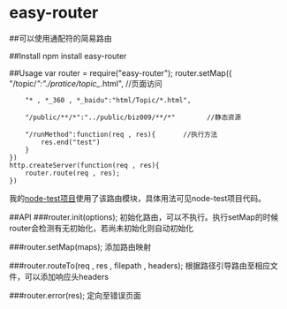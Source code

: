 # easy-router

##可以使用通配符的简易路由

##Install
    npm install easy-router

##Usage
    var router = require("easy-router");
    router.setMap({
        "/topic/*":"./pratice/topic_*.html",      //页面访问
        
        "* , *_360 , *_baidu":"html/Topic/*.html",
        
        "/public/**/*":"../public/biz009/**/*"        //静态资源
        
        "/runMethod":function(req , res){       //执行方法
            res.end("test")
        }
    })
    http.createServer(function(req , res){
        router.route(req , res);
    })

我的[node-test项目](https://github.com/whxaxes/node-test)使用了该路由模块，具体用法可见node-test项目代码。

##API
###router.init(options);
初始化路由，可以不执行。执行setMap的时候router会检测有无初始化，若尚未初始化则自动初始化

###router.setMap(maps);
添加路由映射

###router.routeTo(req , res , filepath , headers);
根据路径引导路由至相应文件，可以添加响应头headers

###router.error(res);
定向至错误页面
